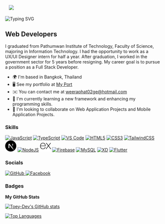 <div id="header" align="start"> 
  &nbsp;&nbsp;
  <img src="https://media.giphy.com/media/M9gbBd9nbDrOTu1Mqx/giphy.gif" width="100">
</div>
<div id="header" align="start">
  <img src="https://komarev.com/ghpvc/?username=Toey-Dev&style=flat-square&color=blue" alt=""/>
</div>
<img src="https://readme-typing-svg.herokuapp.com/?font=Righteous&size=35&center=false&vCenter=false&width=500&height=45&duration=4000&lines=Hi+There!+👋;+I'm+Varat+Dube!;" 
     alt="Typing SVG" 
     style="display: block; margin: 0; vertical-align: top;" />

Web Developers
--------------

I graduated from Pathumwan Institute of Technology, Faculty of Science, majoring in Information Technology. I had the opportunity to work as a UX/UI Designer intern for half a year. After graduation, I worked in the government sector for 5 years before resigning. My career goal is to pursue a position as a Full Stack Developer.

* 🌍  I'm based in Bangkok, Thailand
* 🖥️  See my portfolio at [My Port](http://github.com/Toey-Dev)
* ✉️  You can contact me at [weeraphat02ge@hotmail.com](mailto:weeraphat02ge@hotmail.com)
* 🧠  I'm currently learning a new framework and enhancing my programming skills.
* 👥  I'm looking to collaborate on Web Application Projects and Mobile Application Projects.

### Skills
 
<p align="left">
  <a href="https://developer.mozilla.org/en-US/docs/Web/JavaScript" target="_blank" rel="noreferrer"><img src="https://raw.githubusercontent.com/danielcranney/readme-generator/main/public/icons/skills/javascript-colored.svg" alt="JavaScript" title="JavaScript" width="36" height="36" /></a>
  <a href="https://www.typescriptlang.org/" target="_blank" rel="noreferrer"><img src="https://raw.githubusercontent.com/danielcranney/readme-generator/main/public/icons/skills/typescript-colored.svg" alt="TypeScript" title="TypeScript" width="36" height="36" /></a>
  <a href="https://code.visualstudio.com/" target="_blank" rel="noreferrer"><img src="https://raw.githubusercontent.com/danielcranney/readme-generator/main/public/icons/skills/visualstudiocode-colored.svg" alt="VS Code" title="VS Code" width="36" height="36" /></a>
  <a href="https://developer.mozilla.org/en-US/docs/Glossary/HTML5" target="_blank" rel="noreferrer"><img src="https://raw.githubusercontent.com/danielcranney/readme-generator/main/public/icons/skills/html5-colored.svg" alt="HTML5" title="HTML5" width="36" height="36" /></a>
  <a href="https://www.w3.org/TR/CSS/#css" target="_blank" rel="noreferrer"><img src="https://raw.githubusercontent.com/danielcranney/readme-generator/main/public/icons/skills/css3-colored.svg" alt="CSS3" title="CSS3" width="36" height="36" /></a>
  <a href="https://tailwindcss.com/" target="_blank" rel="noreferrer"><img src="https://raw.githubusercontent.com/danielcranney/readme-generator/main/public/icons/skills/tailwindcss-colored.svg" alt="TailwindCSS" title="TailwindCSS" width="36" height="36" /></a>
  <a href="https://nextjs.org/docs" target="_blank" rel="noreferrer"><img src="https://raw.githubusercontent.com/devicons/devicon/master/icons/nextjs/nextjs-original.svg" alt="NextJs" title="NextJs" width="36" height="36" /></a>
  <a href="https://nodejs.org/en/" target="_blank" rel="noreferrer"><img src="https://raw.githubusercontent.com/danielcranney/readme-generator/main/public/icons/skills/nodejs-colored.svg" alt="NodeJS" title="NodeJS" width="36" height="36" /></a>
  <a href="https://expressjs.com/" target="_blank" rel="noreferrer"><img src="https://raw.githubusercontent.com/devicons/devicon/master/icons/express/express-original.svg" alt="Express" title="Express" width="36" height="36" /></a>
  <a href="https://firebase.google.com/" target="_blank" rel="noreferrer"><img src="https://raw.githubusercontent.com/danielcranney/readme-generator/main/public/icons/skills/firebase-colored.svg" alt="Firebase" title="Firebase" width="36" height="36" /></a>
  <a href="https://www.mysql.com/" target="_blank" rel="noreferrer"><img src="https://raw.githubusercontent.com/danielcranney/readme-generator/main/public/icons/skills/mysql-colored.svg" alt="MySQL" title="MySQL" width="36" height="36" /></a>
  <a href="https://www.adobe.com/uk/products/xd.html" target="_blank" rel="noreferrer"><img src="https://raw.githubusercontent.com/danielcranney/readme-generator/main/public/icons/skills/xd-colored-dark.svg" alt="XD" title="XD" width="36" height="36" /></a>
  <a href="https://flutter.dev/" target="_blank" rel="noreferrer"><img src="https://raw.githubusercontent.com/danielcranney/readme-generator/main/public/icons/skills/flutter-colored.svg" alt="Flutter" title="Flutter" width="36" height="36" /></a>
</p>

### Socials

<p align="left"> <a href="https://www.github.com/Toey-Dev" target="_blank" rel="noreferrer"> <picture> <source media="(prefers-color-scheme: dark)" srcset="https://raw.githubusercontent.com/danielcranney/readme-generator/main/public/icons/socials/github-dark.svg" /> <source media="(prefers-color-scheme: light)" srcset="https://raw.githubusercontent.com/danielcranney/readme-generator/main/public/icons/socials/github.svg" /> <img src="https://raw.githubusercontent.com/danielcranney/readme-generator/main/public/icons/socials/github.svg" width="32" height="32" alt="GitHub" title="GitHub" /> </picture> </a> <a href="https://www.facebook.com/tksnascompasd/" target="_blank" rel="noreferrer"> <picture> <source media="(prefers-color-scheme: dark)" srcset="https://raw.githubusercontent.com/danielcranney/readme-generator/main/public/icons/socials/facebook-dark.svg" /> <source media="(prefers-color-scheme: light)" srcset="https://raw.githubusercontent.com/danielcranney/readme-generator/main/public/icons/socials/facebook.svg" /> <img src="https://raw.githubusercontent.com/danielcranney/readme-generator/main/public/icons/socials/facebook.svg" width="32" height="32" alt="Facebook" title="Facebook" /> </picture> </a></p>

### Badges

<b>My GitHub Stats</b>

<a href="http://www.github.com/Toey-Dev"><img src="https://github-readme-stats.vercel.app/api?username=Toey-Dev&show_icons=true&hide=&count_private=true&title_color=14b8a6&text_color=ffffff&icon_color=14b8a6&bg_color=27272a&hide_border=true&show_icons=true" alt="Toey-Dev's GitHub stats" /></a>

<a href="https://github.com/Toey-Dev" align="left"><img src="https://github-readme-stats.vercel.app/api/top-langs/?username=Toey-Dev&langs_count=10&title_color=14b8a6&text_color=ffffff&icon_color=14b8a6&bg_color=27272a&hide_border=true&locale=en&custom_title=Top%20%Languages" alt="Top Languages" /></a>


